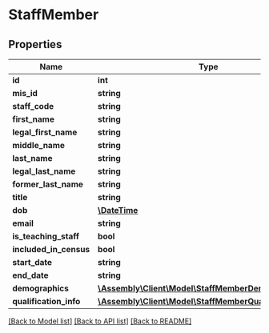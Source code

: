 # StaffMember

## Properties
Name | Type | Description | Notes
------------ | ------------- | ------------- | -------------
**id** | **int** |  | [optional] 
**mis_id** | **string** |  | [optional] 
**staff_code** | **string** |  | [optional] 
**first_name** | **string** |  | [optional] 
**legal_first_name** | **string** |  | [optional] 
**middle_name** | **string** |  | [optional] 
**last_name** | **string** |  | [optional] 
**legal_last_name** | **string** |  | [optional] 
**former_last_name** | **string** |  | [optional] 
**title** | **string** |  | [optional] 
**dob** | [**\DateTime**](\DateTime.md) |  | [optional] 
**email** | **string** |  | [optional] 
**is_teaching_staff** | **bool** |  | [optional] 
**included_in_census** | **bool** |  | [optional] 
**start_date** | **string** |  | [optional] 
**end_date** | **string** |  | [optional] 
**demographics** | [**\Assembly\Client\Model\StaffMemberDemographics[]**](StaffMemberDemographics.md) |  | [optional] 
**qualification_info** | [**\Assembly\Client\Model\StaffMemberQualificationInfo[]**](StaffMemberQualificationInfo.md) |  | [optional] 

[[Back to Model list]](../README.md#documentation-for-models) [[Back to API list]](../README.md#documentation-for-api-endpoints) [[Back to README]](../README.md)



